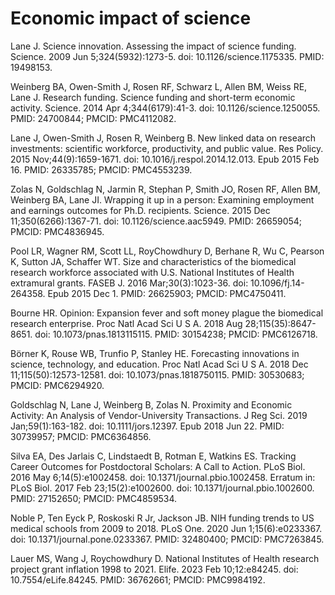 # Economic impact of science


Lane J. Science innovation. Assessing the impact of science funding. Science. 2009 Jun 5;324(5932):1273-5. doi: 10.1126/science.1175335. PMID: 19498153.

Weinberg BA, Owen-Smith J, Rosen RF, Schwarz L, Allen BM, Weiss RE, Lane J. Research funding. Science funding and short-term economic activity. Science. 2014 Apr 4;344(6179):41-3. doi: 10.1126/science.1250055. PMID: 24700844; PMCID: PMC4112082.

Lane J, Owen-Smith J, Rosen R, Weinberg B. New linked data on research investments: scientific workforce, productivity, and public value. Res Policy. 2015 Nov;44(9):1659-1671. doi: 10.1016/j.respol.2014.12.013. Epub 2015 Feb 16. PMID: 26335785; PMCID: PMC4553239.

Zolas N, Goldschlag N, Jarmin R, Stephan P, Smith JO, Rosen RF, Allen BM, Weinberg BA, Lane JI. Wrapping it up in a person: Examining employment and earnings outcomes for Ph.D. recipients. Science. 2015 Dec 11;350(6266):1367-71. doi: 10.1126/science.aac5949. PMID: 26659054; PMCID: PMC4836945.

Pool LR, Wagner RM, Scott LL, RoyChowdhury D, Berhane R, Wu C, Pearson K, Sutton JA, Schaffer WT. Size and characteristics of the biomedical research workforce associated with U.S. National Institutes of Health extramural grants. FASEB J. 2016 Mar;30(3):1023-36. doi: 10.1096/fj.14-264358. Epub 2015 Dec 1. PMID: 26625903; PMCID: PMC4750411.

Bourne HR. Opinion: Expansion fever and soft money plague the biomedical research enterprise. Proc Natl Acad Sci U S A. 2018 Aug 28;115(35):8647-8651. doi: 10.1073/pnas.1813115115. PMID: 30154238; PMCID: PMC6126718.

Börner K, Rouse WB, Trunfio P, Stanley HE. Forecasting innovations in science, technology, and education. Proc Natl Acad Sci U S A. 2018 Dec 11;115(50):12573-12581. doi: 10.1073/pnas.1818750115. PMID: 30530683; PMCID: PMC6294920.

Goldschlag N, Lane J, Weinberg B, Zolas N. Proximity and Economic Activity: An Analysis of Vendor-University Transactions. J Reg Sci. 2019 Jan;59(1):163-182. doi: 10.1111/jors.12397. Epub 2018 Jun 22. PMID: 30739957; PMCID: PMC6364856.

Silva EA, Des Jarlais C, Lindstaedt B, Rotman E, Watkins ES. Tracking Career Outcomes for Postdoctoral Scholars: A Call to Action. PLoS Biol. 2016 May 6;14(5):e1002458. doi: 10.1371/journal.pbio.1002458. Erratum in: PLoS Biol. 2017 Feb 23;15(2):e1002600. doi: 10.1371/journal.pbio.1002600. PMID: 27152650; PMCID: PMC4859534.

Noble P, Ten Eyck P, Roskoski R Jr, Jackson JB. NIH funding trends to US medical schools from 2009 to 2018. PLoS One. 2020 Jun 1;15(6):e0233367. doi: 10.1371/journal.pone.0233367. PMID: 32480400; PMCID: PMC7263845.

Lauer MS, Wang J, Roychowdhury D. National Institutes of Health research project grant inflation 1998 to 2021. Elife. 2023 Feb 10;12:e84245. doi: 10.7554/eLife.84245. PMID: 36762661; PMCID: PMC9984192.







